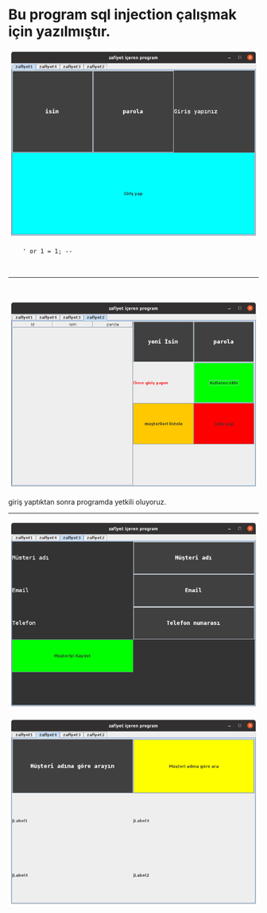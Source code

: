 # Bu program sql injection çalışmak için yazılmıştır.

![giris_ekrani](ekran_goruntuleri/girisEkrani.png)


        ' or 1 = 1; --


<br>

---

<br>

![yetki](ekran_goruntuleri/yetki_ekrani.png)


giriş yaptıktan sonra programda yetkili oluyoruz.

--- 



![ekleme](ekran_goruntuleri/ekleme.png)

![musteri adi](ekran_goruntuleri/Musteri_adi.png)